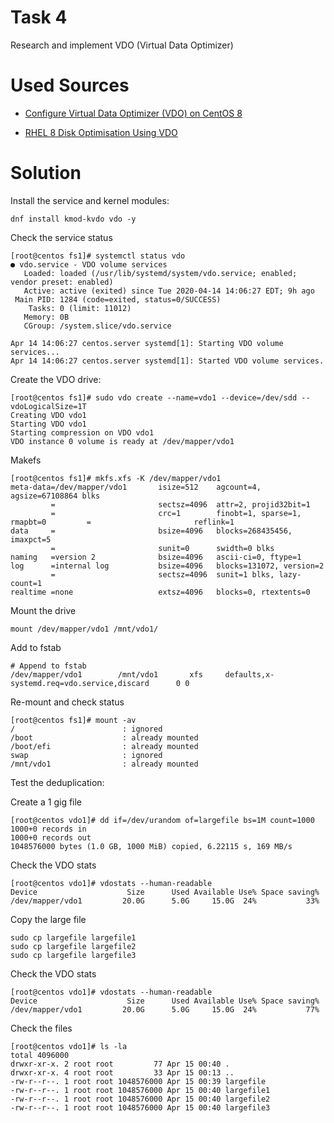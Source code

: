 # Task 4
Research and implement VDO (Virtual Data Optimizer)

# Used Sources

- [Configure Virtual Data Optimizer (VDO) on CentOS 8](https://www.centlinux.com/2019/12/configure-virtual-data-optimizer-vdo-centos-8.html)

- [RHEL 8 Disk Optimisation Using VDO](https://www.youtube.com/watch?v=GG22ROk4tIM)

# Solution

Install the service and kernel modules:

```
dnf install kmod-kvdo vdo -y
```

Check the service status

```
[root@centos fs1]# systemctl status vdo
● vdo.service - VDO volume services
   Loaded: loaded (/usr/lib/systemd/system/vdo.service; enabled; vendor preset: enabled)
   Active: active (exited) since Tue 2020-04-14 14:06:27 EDT; 9h ago
 Main PID: 1284 (code=exited, status=0/SUCCESS)
    Tasks: 0 (limit: 11012)
   Memory: 0B
   CGroup: /system.slice/vdo.service

Apr 14 14:06:27 centos.server systemd[1]: Starting VDO volume services...
Apr 14 14:06:27 centos.server systemd[1]: Started VDO volume services.
```

Create the VDO drive:

```
[root@centos fs1]# sudo vdo create --name=vdo1 --device=/dev/sdd --vdoLogicalSize=1T
Creating VDO vdo1
Starting VDO vdo1
Starting compression on VDO vdo1
VDO instance 0 volume is ready at /dev/mapper/vdo1
```

Makefs

```
[root@centos fs1]# mkfs.xfs -K /dev/mapper/vdo1 
meta-data=/dev/mapper/vdo1       isize=512    agcount=4, agsize=67108864 blks
         =                       sectsz=4096  attr=2, projid32bit=1
         =                       crc=1        finobt=1, sparse=1, rmapbt=0         =                       reflink=1
data     =                       bsize=4096   blocks=268435456, imaxpct=5
         =                       sunit=0      swidth=0 blks
naming   =version 2              bsize=4096   ascii-ci=0, ftype=1
log      =internal log           bsize=4096   blocks=131072, version=2
         =                       sectsz=4096  sunit=1 blks, lazy-count=1
realtime =none                   extsz=4096   blocks=0, rtextents=0
```

Mount the drive

```
mount /dev/mapper/vdo1 /mnt/vdo1/
```

Add to fstab

```
# Append to fstab
/dev/mapper/vdo1        /mnt/vdo1       xfs     defaults,x-systemd.req=vdo.service,discard      0 0
```

Re-mount and check status

```
[root@centos fs1]# mount -av
/                        : ignored
/boot                    : already mounted
/boot/efi                : already mounted
swap                     : ignored
/mnt/vdo1                : already mounted
```

Test the deduplication:


Create a 1 gig file

```
[root@centos vdo1]# dd if=/dev/urandom of=largefile bs=1M count=1000
1000+0 records in
1000+0 records out
1048576000 bytes (1.0 GB, 1000 MiB) copied, 6.22115 s, 169 MB/s
```

Check the VDO stats

```
[root@centos vdo1]# vdostats --human-readable
Device                    Size      Used Available Use% Space saving%
/dev/mapper/vdo1         20.0G      5.0G     15.0G  24%           33%
```

Copy the large file

```
sudo cp largefile largefile1
sudo cp largefile largefile2
sudo cp largefile largefile3
```

Check the VDO stats

```
[root@centos vdo1]# vdostats --human-readable
Device                    Size      Used Available Use% Space saving%
/dev/mapper/vdo1         20.0G      5.0G     15.0G  24%           77%
```

Check the files

```
[root@centos vdo1]# ls -la
total 4096000
drwxr-xr-x. 2 root root         77 Apr 15 00:40 .
drwxr-xr-x. 4 root root         33 Apr 15 00:13 ..
-rw-r--r--. 1 root root 1048576000 Apr 15 00:39 largefile
-rw-r--r--. 1 root root 1048576000 Apr 15 00:40 largefile1
-rw-r--r--. 1 root root 1048576000 Apr 15 00:40 largefile2
-rw-r--r--. 1 root root 1048576000 Apr 15 00:40 largefile3
```